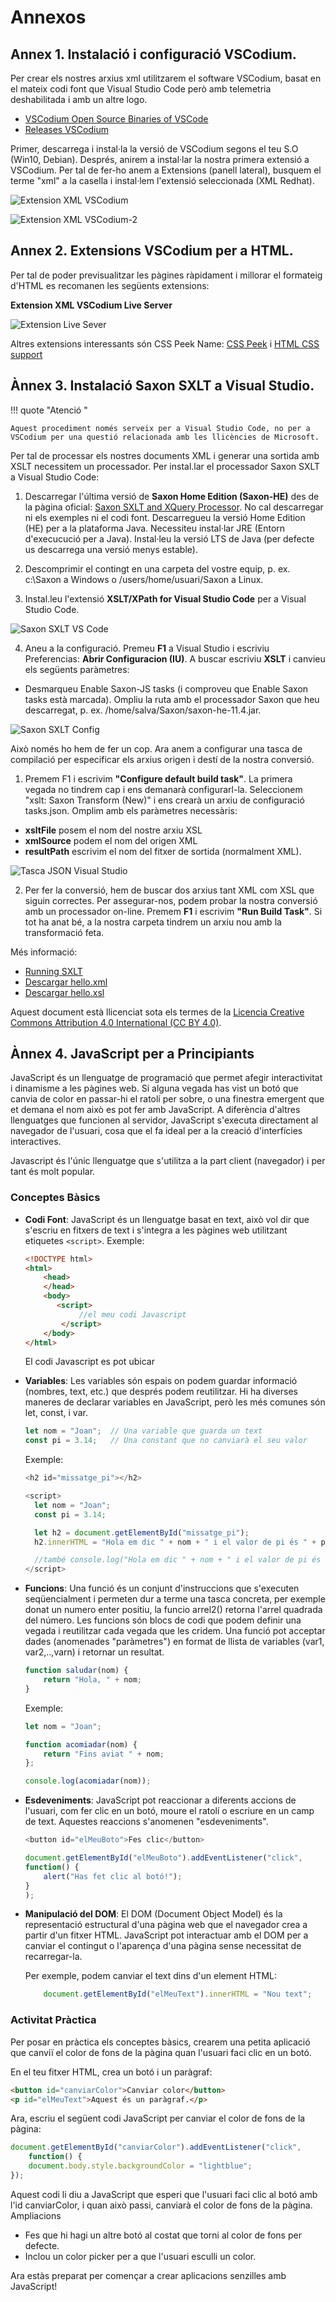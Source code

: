 # Annexos

## Annex 1. Instalació i configuració VSCodium.

Per crear els nostres arxius xml utilitzarem el software VSCodium, basat en el mateix codi font que Visual Studio Code però amb telemetria deshabilitada i amb un altre logo.

* [VSCodium Open Source Binaries of VSCode](https://vscodium.com/)
* [Releases VSCodium](https://github.com/VSCodium/vscodium/releases)

Primer, descarrega i instal·la la versió de VSCodium segons el teu S.O (Win10, Debian). 
Després, anirem a instal·lar la nostra primera extensió a VSCodium. Per tal de fer-ho anem a Extensions (panell lateral), busquem el terme "xml" a la casella i instal·lem l'extensió seleccionada (XML Redhat).

![Extension XML VSCodium](assets/img/2-4-VSCodium-1.png)

![Extension XML VSCodium-2](assets/img/2-4-VSCodium-2.png)


## Annex 2. Extensions VSCodium per a HTML.

Per tal de poder previsualitzar les pàgines ràpidament i millorar el formateig d'HTML es recomanen les següents extensions:

**Extension XML VSCodium Live Server**

![Extension Live Sever ](assets/img/live_server.png)

Altres extensions interessants són CSS Peek Name: [CSS Peek](https://marketplace.visualstudio.com/items?itemName=pranaygp.vscode-css-peek) i [HTML CSS support](https://marketplace.visualstudio.com/items?itemName=ecmel.vscode-html-css)

## Ànnex 3. Instalació Saxon SXLT a Visual Studio.

!!! quote "Atenció "

    Aquest procediment només serveix per a Visual Studio Code, no per a VSCodium per una questió relacionada amb les llicències de Microsoft.

Per tal de processar els nostres documents XML i generar una sortida amb XSLT necessitem un processador. Per instal.lar el processador Saxon SXLT a Visual Studio Code:

1. Descarregar l'última versió de **Saxon Home Edition (Saxon-HE)** des de la pàgina oficial: [Saxon SXLT and XQuery Processor](https://www.saxonica.com/welcome/welcome.xml). No cal descarregar ni els exemples ni el codi font. Descarregueu la versió Home Edition (HE) per a la plataforma Java. Necessiteu instal·lar JRE (Entorn d'execucució per a Java). Instal·leu la versió LTS de Java (per defecte us descarrega una versió menys estable).

2. Descomprimir el contingt en una carpeta del vostre equip, p. ex. c:\\Saxon a Windows o /users/home/usuari/Saxon a Linux.

3. Instal.leu l'extensió **XSLT/XPath for Visual Studio Code** per a Visual Studio Code.

![Saxon SXLT VS Code](assets/img/saxonSXLT-visual-studio-code.png "Saxon SXLT VS Code")

4. Aneu a la configuració. Premeu **F1** a Visual Studio i escriviu Preferencias: **Abrir Configuracion (IU)**. A buscar escriviu **XSLT** i canvieu els següents paràmetres:
  
* Desmarqueu Enable Saxon-JS tasks (i comproveu que Enable Saxon tasks està marcada). Ompliu la ruta amb el processador Saxon que heu descarregat, p. ex. /home/salva/Saxon/saxon-he-11.4.jar.

![Saxon SXLT Config](assets/img/saxon-SXLT-config.png "Saxon SXLT Config")

Això només ho hem de fer un cop. Ara anem a configurar una tasca de compilació per especificar els arxius origen i destí de la nostra conversió.

1. Premem F1 i escrivim **"Configure default build task"**. La primera vegada no tindrem cap i ens demanarà configurarl-la. Seleccionem "xslt: Saxon Transform (New)" i ens crearà un arxiu de configuració tasks.json. Omplim amb els paràmetres necessàris:

* **xsltFile** posem el nom del nostre arxiu XSL
* **xmlSource** podem el nom del origen XML
* **resultPath** escrivim el nom del fitxer de sortida (normalment XML).

![Tasca JSON Visual Studio](assets/img/saxon-json-task.png "Tasca JSON Visual Studio")

2. Per fer la conversió, hem de buscar dos arxius tant XML com XSL que siguin correctes. Per assegurar-nos, podem probar la nostra conversió amb un processador on-line. Premem **F1** i escrivim **"Run Build Task"**. Si tot ha anat bé, a la nostra carpeta tindrem un arxiu nou amb la transformació feta.
  

Més informació:

* [Running SXLT](https://deltaxml.github.io/vscode-xslt-xpath/run-xslt.html)
* [Descargar hello.xml](/assets/xml%20samples/hello.xml)
* [Descargar hello.xsl](/assets/xml%20samples/hello.xsl)

Aquest document està llicenciat sota els termes de la [Licencia Creative Commons Attribution 4.0 International (CC BY 4.0)](LICENSE.md).

## Ànnex 4. JavaScript per a Principiants

JavaScript és un llenguatge de programació que permet afegir interactivitat i dinamisme a les pàgines web. Si alguna vegada has vist un botó que canvia de color en passar-hi el ratolí per sobre, o una finestra emergent que et demana el nom això es pot fer amb JavaScript. A diferència d'altres llenguatges que funcionen al servidor, JavaScript s'executa directament al navegador de l'usuari, cosa que el fa ideal per a la creació d'interfícies interactives.

Javascript és l'únic llenguatge que s'utilitza a la part client (navegador) i per tant és molt popular.

### Conceptes Bàsics

- **Codi Font**: JavaScript és un llenguatge basat en text, això vol dir que s'escriu en fitxers de text i s'integra a les pàgines web utilitzant etiquetes `<script>`.
    Exemple:

    ```html
    <!DOCTYPE html>
    <html>
        <head>
        </head>
        <body>
           <script>
                //el meu codi Javascript
            </script>
        </body>
    </html>
    ```

    El codi Javascript es pot ubicar 
- **Variables**: Les variables són espais on podem guardar informació (nombres, text, etc.) que després podem reutilitzar. Hi ha diverses maneres de declarar variables en JavaScript, però les més comunes són let, const, i var.

    ```javascript
    let nom = "Joan";  // Una variable que guarda un text
    const pi = 3.14;   // Una constant que no canviarà el seu valor
    ```

    Exemple:

    ```javascript
    <h2 id="missatge_pi"></h2>
    
    <script>
      let nom = "Joan";  
      const pi = 3.14;   

      let h2 = document.getElementById("missatge_pi");
      h2.innerHTML = "Hola em dic " + nom + " i el valor de pi és " + pi;

      //també console.log("Hola em dic " + nom + " i el valor de pi és " + pi);
    </script>    
    ```

- **Funcions**: Una funció és un conjunt d'instruccions que s'executen seqüencialment i permeten dur a terme una tasca concreta, per exemple donat un numero enter positiu, la funcio arrel2() retorna l'arrel quadrada del número. Les funcions són blocs de codi que podem definir una vegada i reutilitzar cada vegada que les cridem. Una funció pot acceptar dades (anomenades "paràmetres") en format de llista de variables (var1, var2,..,varn) i retornar un resultat. 

    ```javascript
    function saludar(nom) {
        return "Hola, " + nom;
    }
    ```

    Exemple:
    ```javascript
    let nom = "Joan";  

    function acomiadar(nom) {
        return "Fins aviat " + nom;
    };
    
    console.log(acomiadar(nom));
    ```

- **Esdeveniments**: JavaScript pot reaccionar a diferents accions de l'usuari, com fer clic en un botó, moure el ratolí o escriure en un camp de text. Aquestes reaccions s'anomenen "esdeveniments".

    ```javascript
    <button id="elMeuBoto">Fes clic</button>

    document.getElementById("elMeuBoto").addEventListener("click", 
    function() {
        alert("Has fet clic al botó!");
    }
    );
    ```

- **Manipulació del DOM**: El DOM (Document Object Model) és la representació estructural d'una pàgina web que el navegador crea a partir d'un fitxer HTML. JavaScript pot interactuar amb el DOM per a canviar el contingut o l'aparença d'una pàgina sense necessitat de recarregar-la.

    Per exemple, podem canviar el text dins d'un element HTML:

    ```javascript
        document.getElementById("elMeuText").innerHTML = "Nou text";
    ```

### Activitat Pràctica

Per posar en pràctica els conceptes bàsics, crearem una petita aplicació que canviï el color de fons de la pàgina quan l'usuari faci clic en un botó.

En el teu fitxer HTML, crea un botó i un paràgraf:

```html
<button id="canviarColor">Canviar color</button>
<p id="elMeuText">Aquest és un paràgraf.</p>
```

Ara, escriu el següent codi JavaScript per canviar el color de fons de la pàgina:

```javascript
document.getElementById("canviarColor").addEventListener("click", 
    function() {
    document.body.style.backgroundColor = "lightblue";
});
```

Aquest codi li diu a JavaScript que esperi que l'usuari faci clic al botó amb l'id canviarColor, i quan això passi, canviarà el color de fons de la pàgina.
Ampliacions

- Fes que hi hagi un altre botó al costat que torni al color de fons per defecte.
- Inclou un color picker per a que l'usuari esculli un color.

Ara estàs preparat per començar a crear aplicacions senzilles amb JavaScript!
